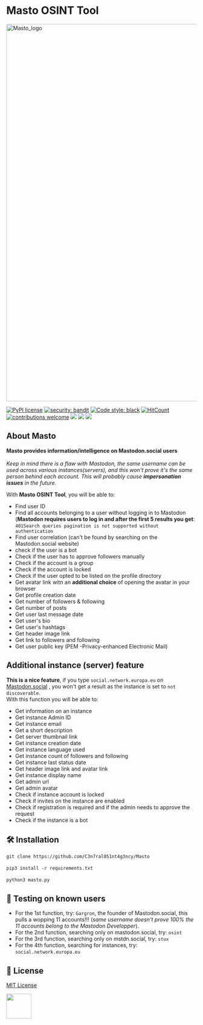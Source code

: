 # **Masto OSINT Tool**

<img width="999" alt="Masto_logo" src="https://user-images.githubusercontent.com/104733166/200212151-c5eea622-adfe-4209-ad43-f667f743e5fd.png">

<br>

[![PyPI license](https://img.shields.io/pypi/l/ansicolortags.svg)](https://github.com/C3n7ral051nt4g3ncy/Masto/blob/master/LICENSE) [![security: bandit](https://img.shields.io/badge/security-bandit-green.svg)](https://github.com/PyCQA/bandit)
[![Code style: black](https://img.shields.io/badge/code%20style-black-000000.svg)](https://github.com/psf/black)
[![HitCount](http://hits.dwyl.com/C3n7ral051nt4g3ncy/Masto.svg)](http://hits.dwyl.com/C3n7ral051nt4g3ncy/Masto) [![contributions welcome](https://img.shields.io/badge/contributions-welcome-brightgreen.svg?style=flat)](https://github.com/dwyl/esta/issues)
<img src="https://img.shields.io/github/forks/C3n7ral051nt4g3ncy/Masto?style=social"> <img src="https://img.shields.io/github/stars/C3n7ral051nt4g3ncy/Masto?style=social"> 
<img src="https://img.shields.io/github/downloads/C3n7ral051nt4g3ncy/Masto/total"/>


## **About Masto**

**Masto provides information/intelligence on Mastodon.social users** 
<br>
<br>
*Keep in mind there is a flaw with Mastodon, the same username can be used across various instances(servers), and this won't prove it's the same person behind each account. This will probably cause **impersonation issues** in the future.*

With **Masto OSINT Tool**, you will be able to:
- Find user ID
- Find all accounts belonging to a user without logging in to Mastodon (**Mastodon requires users to log in and after the first 5 results you get**: ```401Search queries pagination is not supported without authentication```
- Find user correlation (can't be found by searching on the Mastodon.social website)
- check if the user is a bot 
- Check if the user has to approve followers manually
- Check if the account is a group
- Check if the account is locked
- Check if the user opted to be listed on the profile directory
- Get avatar link witn an **additional choice** of opening the avatar in your browser
- Get profile creation date
- Get number of followers & following
- Get number of posts
- Get user last message date 
- Get user's bio
- Get user's hashtags
- Get header image link
- Get link to followers and following
- Get user public key (PEM -Privacy-enhanced Electronic Mail) 

## Additional instance (server) feature
**This is a nice feature**, if you type ```social.network.europa.eu``` on [Mastodon.social](https://mastodon.social/search) , you won't get a result as the instance is set to ```not discoverable```. <br>
With this function you will be able to:
- Get information on an instance
- Get instance Admin ID
- Get instance email 
- Get a short description
- Get server thumbnail link
- Get instance creation date 
- Get instance language used
- Get instance count of followers and following
- Get instance last status date
- Get header image link and avatar link
- Get instance display name
- Get admin url
- Get admin avatar
- Check if instance account is locked
- Check if invites on the instance are enabled
- Check if registration is required and if the admin needs to approve the request
- Check if the instance is a bot 

## 🛠️ Installation

```git clone https://github.com/C3n7ral051nt4g3ncy/Masto```
<br>
<br>
```pip3 install -r requirements.txt```
<br>
<br>
```python3 masto.py```

## 👥 Testing on known users

- For the 1st function, try: ```Gargron```, the founder of Mastodon.social, this pulls a wopping 11 accounts!!! (*same username doesn't prove 100% the 11 accounts belong to the Mastodon Developper*).
- For the 2nd function, searching only on mastodon.social, try: ```osint```
- For the 3rd function, searching only on mstdn.social, try: ```stux```
- For the 4th function, searching for instances, try: ```social.network.europa.eu```


## 📝 License

[MIT License](https://opensource.org/licenses/MIT) 

<img width="66" src="https://user-images.githubusercontent.com/104733166/200310377-be6d8187-8366-4968-b730-a5c215b310ec.png">




